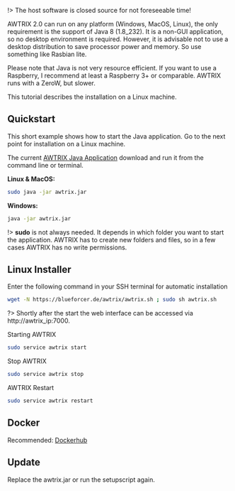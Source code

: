 !> The host software is closed source for not foreseeable time!

AWTRIX 2.0 can run on any platform (Windows, MacOS, Linux), the only requirement is the support of Java 8 (1.8_232). It is a non-GUI application, so no desktop environment is required.  However, it is advisable not to use a desktop distribution to save processor power and memory. So use something like Rasbian lite.

Please note that Java is not very resource efficient.
If you want to use a Raspberry, I recommend at least a Raspberry 3+ or comparable. AWTRIX runs with a ZeroW, but slower.

This tutorial describes the installation on a Linux machine.

## Quickstart
This short example shows how to start the Java application.
Go to the next point for installation on a Linux machine.

The current [AWTRIX Java Application](https://blueforcer.de/awtrix/stable/awtrix.jar) download and run it from the command line or terminal.

**Linux & MacOS:**

```bash
sudo java -jar awtrix.jar
```

**Windows:**

```bash
java -jar awtrix.jar
```

!> **sudo** is not always needed. It depends in which folder you want to start the application. AWTRIX has to create new folders and files, so in a few cases AWTRIX has no write permissions.

## Linux Installer
Enter the following command in your SSH terminal for automatic installation

```bash
wget -N https://blueforcer.de/awtrix/awtrix.sh ; sudo sh awtrix.sh
```

?> Shortly after the start the web interface can be accessed via http://awtrix_ip:7000.

Starting AWTRIX

```bash
sudo service awtrix start
```

Stop AWTRIX

```bash
sudo service awtrix stop
```

AWTRIX Restart

```bash
sudo service awtrix restart
```

## Docker
Recommended: [Dockerhub](https://hub.docker.com/r/whyet/awtrix2)

## Update
Replace the awtrix.jar or run the setupscript again.
